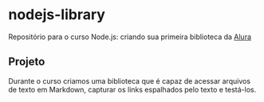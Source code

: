 # nodejs-library
Repositório para o curso Node.js: criando sua primeira biblioteca da [Alura](https://cursos.alura.com.br/)

## Projeto
Durante o curso criamos uma biblioteca que é capaz de acessar arquivos de texto em Markdown, capturar os links espalhados pelo texto e testá-los.
